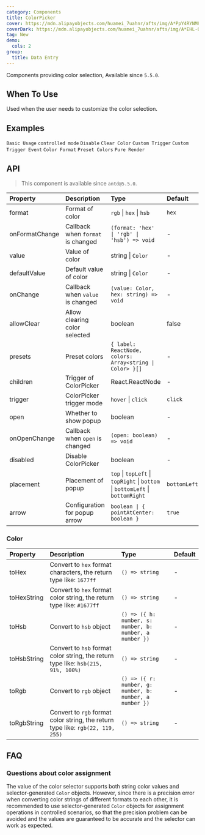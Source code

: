 ```yaml
---
category: Components
title: ColorPicker
cover: https://mdn.alipayobjects.com/huamei_7uahnr/afts/img/A*PpY4RYNM8UcAAAAAAAAAAAAADrJ8AQ/original
coverDark: https://mdn.alipayobjects.com/huamei_7uahnr/afts/img/A*EHL-QYJofZsAAAAAAAAAAAAADrJ8AQ/original
tag: New
demo:
  cols: 2
group:
  title: Data Entry
---
```


Components providing color selection, Available since `5.5.0`.

## When To Use

Used when the user needs to customize the color selection.

## Examples

<!-- prettier-ignore -->
<code src="./demo/base.tsx">Basic Usage</code>
<code src="./demo/controlled.tsx">controlled mode</code>
<code src="./demo/disabled.tsx" debug>Disable</code>
<code src="./demo/allowClear.tsx">Clear Color</code>
<code src="./demo/trigger.tsx">Custom Trigger</code>
<code src="./demo/trigger-event.tsx">Custom Trigger Event</code>
<code src="./demo/format.tsx">Color Format</code>
<code src="./demo/presets.tsx">Preset Colors</code>
<code src="./demo/pure-panel.tsx" debug>Pure Render</code>

## API

> This component is available since `antd@5.5.0`.

<!-- prettier-ignore -->
| Property | Description | Type | Default |
| :-- | :-- | :-- | :-- |
| format | Format of color | `rgb` \| `hex` \| `hsb` | `hex` |
| onFormatChange | Callback when `format` is changed | `(format: 'hex' \| 'rgb' \| 'hsb') => void` | - |
| value | Value of color | string \| `Color` | - |
| defaultValue | Default value of color | string \| `Color` | - |
| onChange | Callback when `value` is changed | `(value: Color, hex: string) => void` | - |
| allowClear | 	Allow clearing color selected | boolean | false |
| presets | 	Preset colors | `{ label: ReactNode, colors: Array<string \| Color> }[]` | - |
| children | Trigger of ColorPicker | React.ReactNode | - |
| trigger | ColorPicker trigger mode | `hover` \| `click` | `click` |
| open | Whether to show popup | boolean | - |
| onOpenChange | Callback when `open` is changed | `(open: boolean) => void` | - |
| disabled | Disable ColorPicker | boolean | - |
| placement | Placement of popup | `top` \| `topLeft` \| `topRight` \| `bottom` \| `bottomLeft` \| `bottomRight` | `bottomLeft` |
| arrow | Configuration for popup arrow | `boolean \| { pointAtCenter: boolean }` | `true` | - |

### Color

<!-- prettier-ignore -->
| Property | Description | Type | Default |
| :-- | :-- | :-- | :-- |
| toHex | Convert to `hex` format characters, the return type like: `1677ff` | `() => string` | - |
| toHexString | Convert to `hex` format color string, the return type like: `#1677ff` | `() => string` | - |
| toHsb | Convert to `hsb` object  | `() => ({ h: number, s: number, b: number, a number })` | - |
| toHsbString | Convert to `hsb` format color string, the return type like: `hsb(215, 91%, 100%)` | `() => string` | - |
| toRgb | Convert to `rgb` object  | `() => ({ r: number, g: number, b: number, a number })` | - |
| toRgbString | Convert to `rgb` format color string, the return type like: `rgb(22, 119, 255)` | `() => string` | - |

## FAQ

### Questions about color assignment

The value of the color selector supports both string color values and selector-generated `Color` objects. However, since there is a precision error when converting color strings of different formats to each other, it is recommended to use selector-generated `Color` objects for assignment operations in controlled scenarios, so that the precision problem can be avoided and the values are guaranteed to be accurate and the selector can work as expected.
